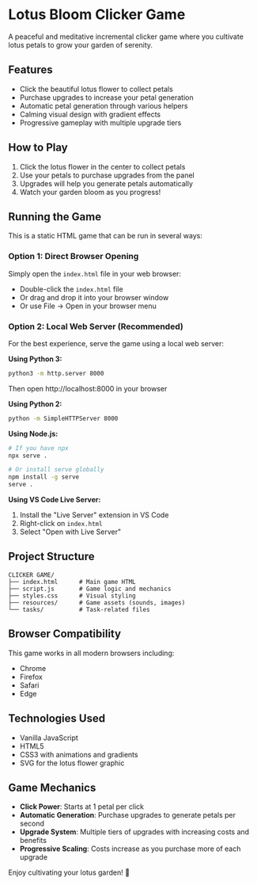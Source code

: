 # Lotus Bloom Clicker Game

A peaceful and meditative incremental clicker game where you cultivate lotus petals to grow your garden of serenity.

## Features

- Click the beautiful lotus flower to collect petals
- Purchase upgrades to increase your petal generation
- Automatic petal generation through various helpers
- Calming visual design with gradient effects
- Progressive gameplay with multiple upgrade tiers

## How to Play

1. Click the lotus flower in the center to collect petals
2. Use your petals to purchase upgrades from the panel
3. Upgrades will help you generate petals automatically
4. Watch your garden bloom as you progress!

## Running the Game

This is a static HTML game that can be run in several ways:

### Option 1: Direct Browser Opening
Simply open the `index.html` file in your web browser:
- Double-click the `index.html` file
- Or drag and drop it into your browser window
- Or use File → Open in your browser menu

### Option 2: Local Web Server (Recommended)
For the best experience, serve the game using a local web server:

**Using Python 3:**
```bash
python3 -m http.server 8000
```
Then open http://localhost:8000 in your browser

**Using Python 2:**
```bash
python -m SimpleHTTPServer 8000
```

**Using Node.js:**
```bash
# If you have npx
npx serve .

# Or install serve globally
npm install -g serve
serve .
```

**Using VS Code Live Server:**
1. Install the "Live Server" extension in VS Code
2. Right-click on `index.html`
3. Select "Open with Live Server"

## Project Structure

```
CLICKER GAME/
├── index.html      # Main game HTML
├── script.js       # Game logic and mechanics
├── styles.css      # Visual styling
├── resources/      # Game assets (sounds, images)
└── tasks/          # Task-related files
```

## Browser Compatibility

This game works in all modern browsers including:
- Chrome
- Firefox
- Safari
- Edge

## Technologies Used

- Vanilla JavaScript
- HTML5
- CSS3 with animations and gradients
- SVG for the lotus flower graphic

## Game Mechanics

- **Click Power**: Starts at 1 petal per click
- **Automatic Generation**: Purchase upgrades to generate petals per second
- **Upgrade System**: Multiple tiers of upgrades with increasing costs and benefits
- **Progressive Scaling**: Costs increase as you purchase more of each upgrade

Enjoy cultivating your lotus garden! 🪷